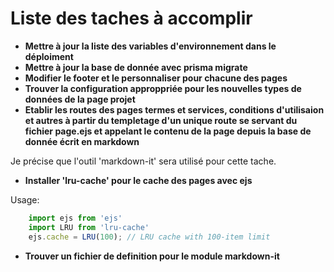 # Liste des taches à accomplir

- **Mettre à jour la liste des variables d'environnement dans le déploiment**
- **Mettre à jour la base de donnée avec prisma migrate**
- **Modifier le footer et le personnaliser pour chacune des pages**
- **Trouver la configuration approppriée pour les nouvelles types de données de la page projet**
- **Etablir les routes des pages termes et services, conditions d'utilisaion et autres à partir du templetage d'un unique route se servant du fichier page.ejs et appelant le contenu de la page depuis la base de donnée écrit en markdown**

Je précise que l'outil 'markdown-it' sera utilisé pour cette tache.

- **Installer 'lru-cache' pour le cache des pages avec ejs**

Usage:

```Typescript
    import ejs from 'ejs'
    import LRU from 'lru-cache'
    ejs.cache = LRU(100); // LRU cache with 100-item limit
```

- **Trouver un fichier de definition pour le module markdown-it**
